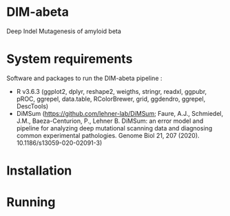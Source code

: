 # DIM-abeta
Deep Indel Mutagenesis of amyloid beta

# System requirements

Software and packages to run the DIM-abeta pipeline :

- R v3.6.3 (ggplot2, dplyr, reshape2, weigths, stringr, readxl, ggpubr, pROC, ggrepel, data.table, RColorBrewer, grid, ggdendro, ggrepel, DescTools)
- DiMSum (https://github.com/lehner-lab/DiMSum; Faure, A.J., Schmiedel, J.M., Baeza-Centurion, P., Lehner B. DiMSum: an error model and pipeline for analyzing deep mutational scanning data and diagnosing common experimental pathologies. Genome Biol 21, 207 (2020). 10.1186/s13059-020-02091-3)


# Installation

# Running
